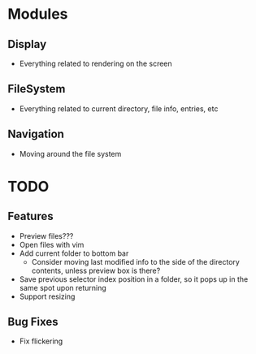 # Modules
## Display
- Everything related to rendering on the screen

## FileSystem
- Everything related to current directory, file info, entries, etc

## Navigation
- Moving around the file system


# TODO
## Features
- Preview files???
- Open files with vim
- Add current folder to bottom bar
  - Consider moving last modified info to the side of the directory contents, unless preview box is there?
- Save previous selector index position in a folder, so it pops up in the same spot upon returning
- Support resizing

## Bug Fixes
- Fix flickering
